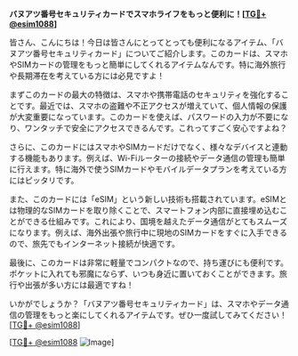 **バヌアツ番号セキュリティカードでスマホライフをもっと便利に！[[TG💪+ @esim1088](https://t.me/s/esim1088)]**

皆さん、こんにちは！今日は皆さんにとってとっても便利になるアイテム、「バヌアツ番号セキュリティカード」についてご紹介します。このカードは、スマホやSIMカードの管理をもっと簡単にしてくれるアイテムなんです。特に海外旅行や長期滞在を考えている方には必見ですよ！

まずこのカードの最大の特徴は、スマホや携帯電話のセキュリティを強化することです。最近では、スマホの盗難や不正アクセスが増えていて、個人情報の保護が大変重要になっています。このカードを使えば、パスワードの入力が不要になり、ワンタッチで安全にアクセスできるんです。これってすごく安心ですよね？

さらに、このカードにはスマホやSIMカードだけでなく、様々なデバイスと連動する機能もあります。例えば、Wi-Fiルーターの接続やデータ通信の管理も簡単に行えます。特に海外で使うSIMカードやモバイルデータプランを考えている方にはピッタリです。

また、このカードには「eSIM」という新しい技術も搭載されています。eSIMとは物理的なSIMカードを取り除くことで、スマートフォン内部に直接埋め込むことができる仕組みです。これにより、国境を越えたデータ通信がとてもスムーズになります。例えば、海外出張や旅行中に現地のSIMカードをすぐに入手できるので、旅先でもインターネット接続が快適です。

最後に、このカードは非常に軽量でコンパクトなので、持ち運びにも便利です。ポケットに入れても邪魔にならず、いつも身近に置いておくことができます。旅行や出張が多い方には最適ですね！

いかがでしょうか？「バヌアツ番号セキュリティカード」は、スマホやデータ通信の管理をもっと楽にしてくれるアイテムです。ぜひ一度試してみてください！[[TG💪+ @esim1088](https://t.me/s/esim1088)]

[[TG💪+ @esim1088](https://t.me/s/esim1088) ![Image](https://i.postimg.cc/Y0z9fWf4/image.png)]